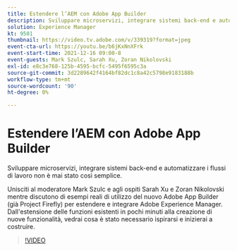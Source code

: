```yaml
---
title: Estendere l’AEM con Adobe App Builder
description: Sviluppare microservizi, integrare sistemi back-end e automatizzare i flussi di lavoro non è mai stato così semplice.
solution: Experience Manager
kt: 9501
thumbnail: https://video.tv.adobe.com/v/339319?format=jpeg
event-cta-url: https://youtu.be/b6jKxNnXFrk
event-start-time: 2021-12-16 09:00-8
event-guests: Mark Szulc, Sarah Xu, Zoran Nikolovski
exl-id: e8c3e768-125b-4595-bcfc-5495f6595c3a
source-git-commit: 3d2289642f4164bf82dc1c8a42c5798e9183188b
workflow-type: tm+mt
source-wordcount: '90'
ht-degree: 0%

---
```


# Estendere l’AEM con Adobe App Builder

Sviluppare microservizi, integrare sistemi back-end e automatizzare i flussi di lavoro non è mai stato così semplice.

Unisciti al moderatore Mark Szulc e agli ospiti Sarah Xu e Zoran Nikolovski mentre discutono di esempi reali di utilizzo del nuovo Adobe App Builder (già Project Firefly) per estendere e integrare Adobe Experience Manager.  Dall&#39;estensione delle funzioni esistenti in pochi minuti alla creazione di nuove funzionalità, vedrai cosa è stato necessario ispirarsi e inizierai a costruire.

>[!VIDEO](https://video.tv.adobe.com/v/339319/?quality=12&learn=on)
